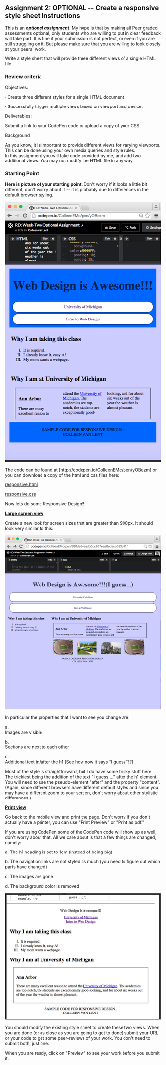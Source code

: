 ## Assignment 2: OPTIONAL -- Create a responsive style sheet Instructions

This is an <u>***optional assignment***</u>.  My hope is that by making all Peer graded assessments optional, only students who are willing to put in clear feedback will take part.  It is fine if your submission is not perfect, or even if you are still struggling on it.  But please make sure that you are willing to look closely at your peers' work.

Write a style sheet that will provide three different views of a single HTML file.

### Review criteria

Objectives:

· Create three different styles for a single HTML document

· Successfully trigger multiple views based on viewport and device.

Deliverables:

 Submit a link to your CodePen code or upload a copy of your CSS

 
Background

As you know, it is important to provide different views for
varying viewports.  This can be done
using your own media queries and style rules.   
In this assignment you will take  code provided by  me, and add two additional views. 
You may not modify the HTML file in any way. 

### Starting Point
**Here is  picture of your starting point**.  Don't worry if it looks a little bit different, don't worry about it -- it is probably due to differences in the default browser styling.

![example_1](images/example_1.png)

The code can be found at [http://codepen.io/ColleenEMc/pen/yOBezm] or you can download a copy of the html and css files here: 

[responsive.html](https://d3c33hcgiwev3.cloudfront.net/_0d68a426fa8b9973662deccfc57b6b0a_responsive.html?Expires=1608681600&Signature=DueixxI1OldosRlTQy3vIvu0LxCcvKdDPOD0kfBAOuzWn77u6wIvMbRkPU9~j0y959I2SRD4JRT6iN36ErCEWoGmuN0Cj5OtAkO1F6L-ZckItxEorsQX5z~IUbsJ3Y1AacAThJnPeQWr96VdFhZgnwJp8TdBCkK6jIPVB95wo24_&Key-Pair-Id=APKAJLTNE6QMUY6HBC5A)

[responsive.css](https://d3c33hcgiwev3.cloudfront.net/_0d68a426fa8b9973662deccfc57b6b0a_responsive.css?Expires=1608681600&Signature=DVopvRZyamAhHg7KMt-hY4cSzcO2G~d35zdmQiaivtwOzdSho3LSdAAaNLWAIt4vhxB7VAgaqjZEsMVnmjMTOWwrobn132b1i60RPzlcshwMUMtPDiDklZn5RLZ60LLH6wF8ImnanfFsc-roFWIt84ZFUglIOI4So1cyCkKBR7Q_&Key-Pair-Id=APKAJLTNE6QMUY6HBC5A)

Now lets do some Responsive Design!!

<u>**Large screen view**</u>

Create a new look for screen sizes that are greater than 900px.  It should look very similar to this:

![example_2](images/example_2.png)

In particular the properties that I want to see you change are:

a.    
Images are visible

b.    
Sections are next to each other

c.     
Additional text in/after the h1 (See how now it
says “I guess”??) 

Most of the style is straightforward, but I do have some tricky stuff here. The trickiest being the addition of the text "I guess...." after the h1 element. You will need to use the pseudo-element "after" and the property "content".  (Again, since different browsers have different default styles and since you may have a different zoom to your screen, don't worry about other stylistic differences.)

<u>**Print view**</u>

Go back to the mobile view and print the page.  Don't worry if you don't actually have a printer, you can use "Print Preview" or "Print as pdf." 

 If you are using CodePen some of the CodePen code will show up as well, don't worry about that.  All we care about is that a few things are changed, namely:

a. The h1 heading is set to 1em (instead of being big)

b. The navigation links are not styled as much (you need to figure out which parts have changed)

c. The images are gone

d. The background color is removed

![example_3](images/example_3.png)

You should modify the existing style sheet to create these two views.  When you are done (or as close as you are going to get to done) submit your URL or your code to get some peer-reviews of your work.  You don't need to submit both, just one.

When you are ready, click on "Preview" to see your work before you submit it.
